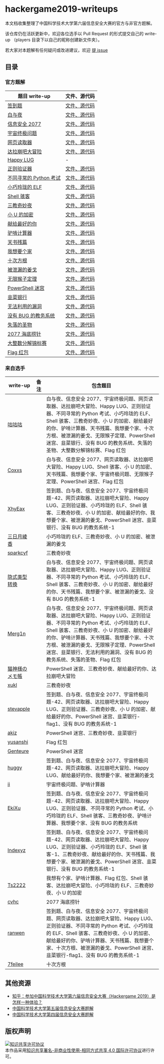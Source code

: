# hackergame2019-writeups

本文档收集整理了中国科学技术大学第六届信息安全大赛的官方与非官方题解。

该仓库仍在活跃更新中，欢迎各位选手以 Pull Request 的形式提交自己的 write-up （players 目录下以自己的昵称创建新文件夹）。

若大家对本题解有任何疑问或改进建议，欢迎 [提 issue](https://github.com/ustclug/hackergame2019-writeups/issues/new)

## 目录

### 官方题解

| 题目 write-up                                                | 文件、源代码                                           |
| ------------------------------------------------------------ | ------------------------------------------------------ |
| [签到题](official/签到题/README.md)               | [文件、源代码](official/签到题/src)                   |
| [白与夜](official/白与夜/README.md)           | [文件、源代码](official/白与夜/src)                  |
| [信息安全 2077](official/信息安全_2077/README.md)           | [文件、源代码](official/信息安全_2077/src)                      |
| [宇宙终极问题](official/宇宙终极问题/README.md)           | [文件、源代码](official/宇宙终极问题/src)                   |
| [网页读取器](official/网页读取器/README.md)                  | [文件、源代码](official/网页读取器/src)                      |
| [达拉崩吧大冒险](official/达拉崩吧大冒险/README.md)                   | [文件、源代码](official/达拉崩吧大冒险/src)                      |
| [Happy LUG](official/Happy_LUG/README.md)         | -                   |
| [正则验证器](official/正则验证器/README.md)   | [文件、源代码](official/正则验证器/src)              |
| [不同寻常的 Python 考试](official/不同寻常的_Python_考试/README.md)             | [文件、源代码](official/不同寻常的_Python_考试/src)                  |
| [小巧玲珑的 ELF](official/小巧玲珑的_ELF/README.md) | [文件、源代码](official/小巧玲珑的_ELF/src)          |
| [Shell 骇客](official/Shell_骇客/README.md)     | [文件、源代码](official/Shell_骇客/src)               |
| [三教奇妙夜](official/三教奇妙夜/README.md)       | [文件、源代码](official/三教奇妙夜/src)                 |
| [小 U 的加密](official/小_U_的加密/README.md)             | [文件、源代码](official/小_U_的加密/src)                  |
| [献给最好的你](official/献给最好的你/README.md) | [文件、源代码](official/献给最好的你/src)          |
| [驴啃计算器](official/驴啃计算器/README.md)         | [文件、源代码](official/驴啃计算器/src)                 |
| [天书残篇](official/天书残篇/README.md) | [文件、源代码](official/天书残篇/src)            |
| [我想要个家](official/我想要个家/README.md)     | [文件、源代码](official/我想要个家/src)                |
| [十次方根](official/十次方根/README.md) | [文件、源代码](official/十次方根/src) |
| [被泄漏的姜戈](official/被泄漏的姜戈/README.md)       | [文件、源代码](https://github.com/openlug/django-common)                |
| [无限猴子定理](official/无限猴子定理/README.md)           | [文件、源代码](official/无限猴子定理/src)                  |
| [PowerShell 迷宫](official/PowerShell_迷宫/README.md) | [文件、源代码](https://github.com/Blealtan/PSMaze)             |
| [韭菜银行](official/韭菜银行/README.md)  | [文件、源代码](official/韭菜银行/src)              |
| [无法利用的漏洞](official/无法利用的漏洞/README.md)       | [文件、源代码](official/无法利用的漏洞/src)                  |
| [没有 BUG 的教务系统](official/没有_BUG_的教务系统/README.md) | [文件、源代码](official/没有_BUG_的教务系统/src)                |
| [失落的圣物](official/失落的圣物/README.md)     | [文件、源代码](official/失落的圣物/src)                 |
| [2077 海底捞针](official/2077_海底捞针/README.md)     | [文件、源代码](official/2077_海底捞针/src)               |
| [大整数分解锦标赛](official/大整数分解锦标赛/README.md)     | [文件、源代码](official/大整数分解锦标赛/src)               |
| [Flag 红包](official/Flag_红包/README.md)     | [文件、源代码](official/Flag_红包/src)               |

### 来自选手

| write-up | 备注 | 包含题目 |
| - | - | - |
| [咕咕咕](players/咕咕咕) | | 白与夜、信息安全 2077、宇宙终极问题、网页读取器、达拉崩吧大冒险、Happy LUG、正则验证器、不同寻常的 Python 考试、小巧玲珑的 ELF、Shell 骇客、三教奇妙夜、小 U 的加密、献给最好的你、驴啃计算器、天书残篇、我想要个家、十次方根、被泄漏的姜戈、无限猴子定理、PowerShell 迷宫、韭菜银行、没有 BUG 的教务系统、失落的圣物、大整数分解锦标赛、Flag 红包 |
| [Coxxs](https://coxxs.me/1321) | | 白与夜、信息安全 2077、网页读取器、达拉崩吧大冒险、Happy LUG、Shell 骇客、小 U 的加密、天书残篇、我想要个家、宇宙终极问题、无限猴子定理、PowerShell 迷宫、Flag 红包 |
| [XhyEax](https://xhyeax.github.io/2019/10/22/hackersgame-2019-writeup/) | | 签到题、白与夜、信息安全 2077、宇宙终极问题-42、网页读取器、达拉崩吧大冒险、Happy LUG、正则验证器、小巧玲珑的 ELF、Shell 骇客、三教奇妙夜、小 U 的加密、献给最好的你、我想要个家、被泄漏的姜戈、PowerShell 迷宫、韭菜银行、没有 BUG 的教务系统-1 |
| [三日月綾香](players/三日月綾香) | | 小巧玲珑的 ELF、三教奇妙夜、小 U 的加密、被泄漏的姜戈 |
| [sparkcyf](players/sparkcyf) | | 三教奇妙夜 |
| [隐式类型转换](https://www.nottres.com/nonetype/ustc-hackergame-2019-writeup.html) | | 白与夜、信息安全 2077、宇宙终极问题、网页读取器、达拉崩吧大冒险、Happy LUG、正则验证器、不同寻常的 Python 考试、小巧玲珑的 ELF、Shell 骇客、三教奇妙夜、小 U 的加密、献给最好的你、天书残篇、我想要个家、被泄漏的姜戈、没有 BUG 的教务系统-1 |
| [Merg1n](players/Merg1n) | | 白与夜、信息安全 2077、宇宙终极问题、网页读取器、达拉崩吧大冒险、Happy LUG、正则验证器、不同寻常的 Python 考试、小巧玲珑的 ELF、Shell 骇客、三教奇妙夜、小 U 的加密、献给最好的你、驴啃计算器、天书残篇、我想要个家、十次方根、被泄漏的姜戈、无限猴子定理、PowerShell 迷宫、韭菜银行、无法利用的漏洞、没有 BUG 的教务系统、失落的圣物、Flag 红包 |
| [猫神様のメモ帳](players/猫神様のメモ帳) | | PowerShell 迷宫、三教奇妙夜、献给最好的你、达拉崩吧大冒险 |
| [xukl](players/xukl) | | 三教奇妙夜 |
| [stevapple](players/stevapple) | | 签到题、白与夜、信息安全 2077、宇宙终极问题-42、网页读取器、达拉崩吧大冒险、Happy LUG、正则验证器、三教奇妙夜、小 U 的加密、献给最好的你、PowerShell 迷宫、韭菜银行-flag1、没有 BUG 的教务系统-1 |
| [akiz](players/akiz) | | PowerShell 迷宫、三教奇妙夜、韭菜银行 |
| [yusanshi](players/yusanshi) | | Flag 红包 |
| [Genteure](players/genteure) | | PowerShell 迷宫 |
| [huggy](https://blog.huggy.moe/posts/2019/3-ustclug-ctf-writeups/) | | 签到题、白与夜、信息安全 2077、宇宙终极问题-42、网页读取器、达拉崩吧大冒险、Happy LUG、献给最好的你、我想要个家、被泄漏的姜戈 |
| [ii](players/ii) | | 宇宙终极问题、驴啃计算器 |
| [EkiXu](players/Eki) | | 签到题、白与夜、信息安全 2077、宇宙终极问题-42、网页读取器、达拉崩吧大冒险、Happy LUG、正则验证器、不同寻常的 Python 考试、小巧玲珑的 ELF、Shell 骇客、三教奇妙夜、驴啃计算器、我想要个家、没有 BUG 的教务系统 |
| [Indexyz](https://blog.indexyz.me/archives/2019-ustc-hackergame-writeup/) | | 签到题、白与夜、信息安全 2077、宇宙终极问题-42、网页读取器、达拉崩吧大冒险、Happy LUG、正则验证器、小巧玲珑的 ELF、Shell 骇客-1、三教奇妙夜、献给最好的你、天书残篇、我想要个家、被泄漏的姜戈、PowerShell 迷宫、韭菜银行、没有 BUG 的教务系统-1 |
| [Ts2222](players/Ts2222) | | 我想有个家、驴啃计算器、Flag 红包、Shell 骇客、达拉崩吧大冒险、小巧玲珑的 ELF、三教奇妙夜、小 U 的加密 |
| [cvhc](players/cvhc) | | 2077 海底捞针 |
| [ranwen](https://github.com/ranwen/USTC-Hackergame2019-WP) | | 签到题、白与夜、信息安全 2077、宇宙终极问题、网页读取器、达拉崩吧大冒险、Happy LUG、正则验证器、不同寻常的 Python 考试、小巧玲珑的 ELF、Shell 骇客、三教奇妙夜、小 U 的加密、献给最好的你、驴啃计算器、天书残篇、我想要个家、十次方根、被泄漏的姜戈、PowerShell 迷宫、韭菜银行-flag1、没有 BUG 的教务系统-1 |
| [7feilee](players/7feilee) | | 十次方根 |

## 其他资源

- [知乎：参加中国科学技术大学第六届信息安全大赛（Hackergame 2019）是怎样一种体验？](https://www.zhihu.com/question/351947330)
- [中国科学技术大学第五届信息安全大赛题解](https://github.com/ustclug/hackergame2018-writeups)
- [中国科学技术大学第四届信息安全大赛题解](https://volltin.gitbooks.io/hackergame2017-writeup/)

## 版权声明

<a rel="license" href="http://creativecommons.org/licenses/by-nc-sa/4.0/"><img alt="知识共享许可协议" style="border-width:0" src="https://i.creativecommons.org/l/by-nc-sa/4.0/88x31.png" /></a><br />本作品采用<a rel="license" href="http://creativecommons.org/licenses/by-nc-sa/4.0/">知识共享署名-非商业性使用-相同方式共享 4.0 国际许可协议</a>进行许可。
